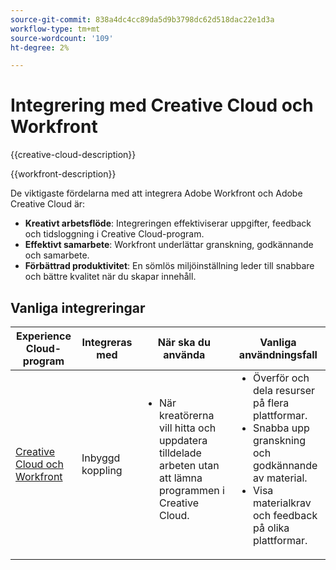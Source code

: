 ```yaml
---
source-git-commit: 838a4dc4cc89da5d9b3798dc62d518dac22e1d3a
workflow-type: tm+mt
source-wordcount: '109'
ht-degree: 2%

---
```



# Integrering med Creative Cloud och Workfront

{{creative-cloud-description}}

{{workfront-description}}

De viktigaste fördelarna med att integrera Adobe Workfront och Adobe Creative Cloud är:

+ **Kreativt arbetsflöde**: Integreringen effektiviserar uppgifter, feedback och tidsloggning i Creative Cloud-program.
+ **Effektivt samarbete**: Workfront underlättar granskning, godkännande och samarbete.
+ **Förbättrad produktivitet**: En sömlös miljöinställning leder till snabbare och bättre kvalitet när du skapar innehåll.

## Vanliga integreringar

<table>
    <thead>
        <tr>
            <th>Experience Cloud-program</th>
            <th>Integreras med</th>
            <th>När ska du använda</th>
            <th>Vanliga användningsfall</th>
        </tr>
    </thead>
    <tbody>
        <tr>
            <td><a href="https://experienceleague.adobe.com/docs/workfront-learn/tutorials-workfront/integrations/adobe-creative-cloud/use-adobe-workfront-extensions-for-creative-cloud.html" target="_blank" rel="noreferrer">Creative Cloud och Workfront</a></td>
            <td>Inbyggd koppling</td>
            <td>
                <ul style="margin-top: 0;">
                    <li>När kreatörerna vill hitta och uppdatera tilldelade arbeten utan att lämna programmen i Creative Cloud.</li>
                </ul>
            </td>
            <td>
              <ul style="margin-top: 0;">
                <li>Överför och dela resurser på flera plattformar.</li>
                <li>Snabba upp granskning och godkännande av material.</li>
                <li>Visa materialkrav och feedback på olika plattformar.</li>  
              </ul>
            </td>
        </tr>       
    </tbody>          
</table>
